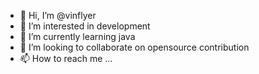 - 👋 Hi, I’m @vinflyer
- 👀 I’m interested in development
- 🌱 I’m currently learning java
- 💞️ I’m looking to collaborate on opensource contribution
- 📫 How to reach me ...

<!---
vinflyer/vinflyer is a ✨ special ✨ repository because its `README.md` (this file) appears on your GitHub profile.
You can click the Preview link to take a look at your changes.
--->

